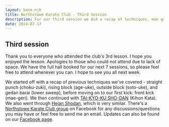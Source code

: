 ```yaml
---
layout: base.njk
title: Northstowe Karate Club - Third Session
description: For our third session we did a recap of techniques, mae geri and kihon kata
date: 2024-07-17
---
```

## Third session

Thank you to everyone who attended the club's 3rd lesson. I hope you enjoyed the lesson. Apologies to those who could not attend due to lack of space. We have the full hall booked for our next 7 sessions, so please feel free to attend whenever you can. I hope to see you all next week.

We started off with a recap of previous techniques we've covered - straight punch (choku-zuki), rising block (age-uke), outside block (soto-uke), and gedan barai (lower sweep), before moving on to our first kick: front kick (mae-geri). We then continued with [TAI-KYO-KU SHO-DAN](https://www.youtube.com/watch?v=jJsSGHYF7_s) (Kihon Kata). We also went through [Heian Shodan](https://www.youtube.com/watch?v=bpUAkkrwNVs), which is very similar. There's a [Northstowe Karate Club group](https://www.facebook.com/groups/468916798849946) on Facebook for any discussions/questions you may have or feel free to send me an email. Updates can also be found on our [Facebook page](https://www.facebook.com/profile.php?id=61560001297561).

